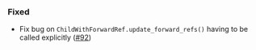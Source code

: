 <!--
A new scriv changelog fragment.

Uncomment the section that is right (remove the HTML comment wrapper).
-->

<!--
### Removed

- A bullet item for the Removed category.

-->
<!--
### Added

- A bullet item for the Added category.

-->
<!--
### Changed

- A bullet item for the Changed category.

-->
<!--
### Deprecated

- A bullet item for the Deprecated category.

-->

### Fixed

- Fix bug on `ChildWithForwardRef.update_forward_refs()` having to be called explicitly ([#92](https://github.com/mckinsey/vizro/pull/92))


<!--
### Security

- A bullet item for the Security category.

-->
